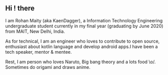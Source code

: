 ## Hi ! there

I am Rohan Maity (aka KaenDagger), a Information Technology Engineering undergraduate student currently in my final year (graduating by June 2020) from MAIT, New Delhi, India.

As for technical, I am an engineer who loves to contribute to open source, enthusiast about kotlin language and develop android apps.I have been a tech speaker, mentor & mentee.

Rest, I am person who loves Naruto, Big bang theory and a lots food \o/. Sometimes do origami and draws anime.

